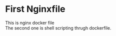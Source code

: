 # First Nginxfile
This is nginx docker file 
<br>
The second one is shell scripting thrugh dockerfile.
